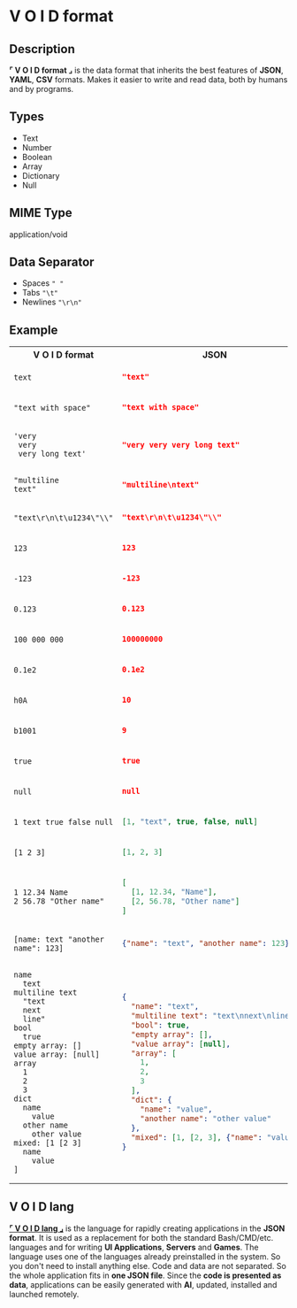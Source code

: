 # V O I D format

## Description

**⌜ V O I D format ⌟** is the data format that inherits the best features of **JSON**, **YAML**, **CSV** formats. Makes it easier to write and read data, both by humans and by programs.

## Types

- Text
- Number
- Boolean
- Array
- Dictionary
- Null

## MIME Type

application/void

## Data Separator

- Spaces ```" "```
- Tabs ```"\t"```
- Newlines ```"\r\n"```
  
## Example

<table>
<tr>
<th>V O I D format</th>
<th>JSON</th>
</tr>
</tr>
  
<tr>
<td>

```
text
```

</td>
<td>

```json
"text"
```

</td>
</tr>

<tr>
<td>

```
"text with space"
```

</td>
<td>

```json
"text with space"
```

</td>
</tr>

<tr>
<td>

```
'very 
 very
 very long text'
```

</td>
<td>

```json
"very very very long text"
```

</td>
</tr>

<tr>
<td>

```
"multiline
text"
```

</td>
<td>

```json
"multiline\ntext"
```

</td>
</tr>

<tr>
<td>

```
"text\r\n\t\u1234\"\\"
```

</td>
<td>

```json
"text\r\n\t\u1234\"\\"
```

</td>
</tr>

<tr>
<td>

```
123
```

</td>
<td>

```json
123
```

</td>
</tr>

<tr>
<td>

```
-123
```

</td>
<td>

```json
-123
```

</td>
</tr>

<tr>
<td>

```
0.123
```

</td>
<td>

```json
0.123
```

</td>
</tr>

<tr>
<td>

```
100_000_000
```

</td>
<td>

```json
100000000
```

</td>
</tr>

<tr>
<td>

```
0.1e2
```

</td>
<td>

```json
0.1e2
```

</td>
</tr>

<tr>
<td>

```
h0A
```

</td>
<td>

```json
10
```

</td>
</tr>

<tr>
<td>

```
b1001
```

</td>
<td>

```json
9
```

</td>
</tr>

<tr>
<td>

```
true
```

</td>
<td>

```json
true
```

</td>
</tr>

<tr>
<td>

```
null
```

</td>
<td>

```json
null
```

</td>
</tr>

<tr>
<td>

```
1 text true false null
```

</td>
<td>

```json
[1, "text", true, false, null]
```

</td>
</tr>

<tr>
<td>

```
[1 2 3]
```

</td>
<td>

```json
[1, 2, 3]
```

</td>
</tr>

<tr>
<td>

```
1 12.34 Name
2 56.78 "Other name"
```

</td>
<td>

```json
[
  [1, 12.34, "Name"],
  [2, 56.78, "Other name"]
]
```

</td>
</tr>

<tr>
<td>

```
[name: text "another name": 123]
```

</td>
<td>

```json
{"name": "text", "another name": 123}
```

</td>
</tr>

<tr>
<td>

```
name
  text
multiline text
  "text
  next
  line"
bool
  true
empty array: []
value array: [null]
array
  1
  2
  3
dict
  name
    value
  other name
    other value
mixed: [1 [2 3]
  name
    value
]
```

</td>
<td>

```json
{
  "name": "text",
  "multiline text": "text\nnext\nline",
  "bool": true,
  "empty array": [],
  "value array": [null],
  "array": [
    1,
    2,
    3
  ],
  "dict": {
    "name": "value",
    "another name": "other value"
  },
  "mixed": [1, [2, 3], {"name": "value"}]
}
```

</td>
</tr>
</table>

## V O I D lang
**[⌜ V O I D lang ⌟](https://github.com/voidspawner/void.lang)** is the language for rapidly creating applications in the **JSON format**. It is used as a replacement for both the standard Bash/CMD/etc. languages and for writing **UI Applications**, **Servers** and **Games**. The language uses one of the languages already preinstalled in the system. So you don't need to install anything else. Code and data are not separated. So the whole application fits in **one JSON file**. Since the **code is presented as data**, applications can be easily generated with **AI**, updated, installed and launched remotely.

